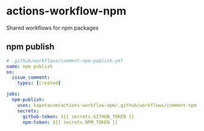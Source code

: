 # actions-workflow-npm

Shared workflows for npm packages

## npm publish

```yaml
# .github/workflows/comment-npm-publish.yml
name: npm publish
on:
  issue_comment:
    types: [created]

jobs:
  npm-publish:
    uses: kapetacom/actions-workflow-npm/.github/workflows/comment-npm-publish.yml@v1
    secrets:
      github-token: ${{ secrets.GITHUB_TOKEN }}
      npm-token: ${{ secrets.NPM_TOKEN }}
```
